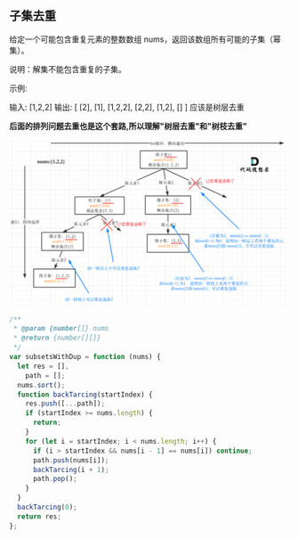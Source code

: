 ## 子集去重

给定一个可能包含重复元素的整数数组 nums，返回该数组所有可能的子集（幂集）。

说明：解集不能包含重复的子集。

示例:

输入: [1,2,2]
输出: [ [2], [1], [1,2,2], [2,2], [1,2], [] ]
应该是树层去重

**后面的排列问题去重也是这个套路,所以理解"树层去重"和"树枝去重"**

![这是图片](./1.png)

```js
/**
 * @param {number[]} nums
 * @return {number[][]}
 */
var subsetsWithDup = function (nums) {
  let res = [],
    path = [];
  nums.sort();
  function backTarcing(startIndex) {
    res.push([...path]);
    if (startIndex >= nums.length) {
      return;
    }
    for (let i = startIndex; i < nums.length; i++) {
      if (i > startIndex && nums[i - 1] == nums[i]) continue;
      path.push(nums[i]);
      backTarcing(i + 1);
      path.pop();
    }
  }
  backTarcing(0);
  return res;
};
```
